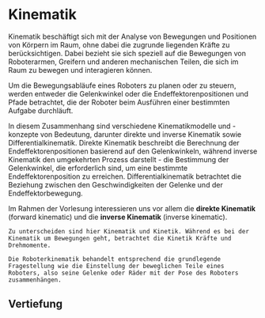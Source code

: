 # Kinematik

Kinematik beschäftigt sich mit der Analyse von Bewegungen und Positionen von Körpern im Raum, ohne dabei die zugrunde liegenden Kräfte zu berücksichtigen. Dabei bezieht sie sich speziell auf die Bewegungen von Roboterarmen, Greifern und anderen mechanischen Teilen, die sich im Raum zu bewegen und interagieren können.

Um die Bewegungsabläufe eines Roboters zu planen oder zu steuern, werden entweder die Gelenkwinkel oder die Endeffektorenpositionen und Pfade betrachtet, die der Roboter beim Ausführen einer bestimmten Aufgabe durchläuft.

In diesem Zusammenhang sind verschiedene Kinematikmodelle und -konzepte von Bedeutung, darunter direkte und inverse Kinematik sowie Differentialkinematik. Direkte Kinematik beschreibt die Berechnung der Endeffektorenpositionen basierend auf den Gelenkwinkeln, während inverse Kinematik den umgekehrten Prozess darstellt - die Bestimmung der Gelenkwinkel, die erforderlich sind, um eine bestimmte Endeffektorenposition zu erreichen. Differentialkinematik betrachtet die Beziehung zwischen den Geschwindigkeiten der Gelenke und der Endeffektorbewegung.

Im Rahmen der Vorlesung interessieren uns vor allem die **direkte Kinematik** (forward kinematic) und die **inverse Kinematik** (inverse kinematic).

```{note}
Zu unterscheiden sind hier Kinematik und Kinetik. Während es bei der Kinematik um Bewegungen geht, betrachtet die Kinetik Kräfte und Drehmomente.

Die Roboterkinematik behandelt entsprechend die grundlegende Fragestellung wie die Einstellung der beweglichen Teile eines Roboters, also seine Gelenke oder Räder mit der Pose des Roboters zusammenhängen.
```

## Vertiefung

```{tableofcontents}
```
